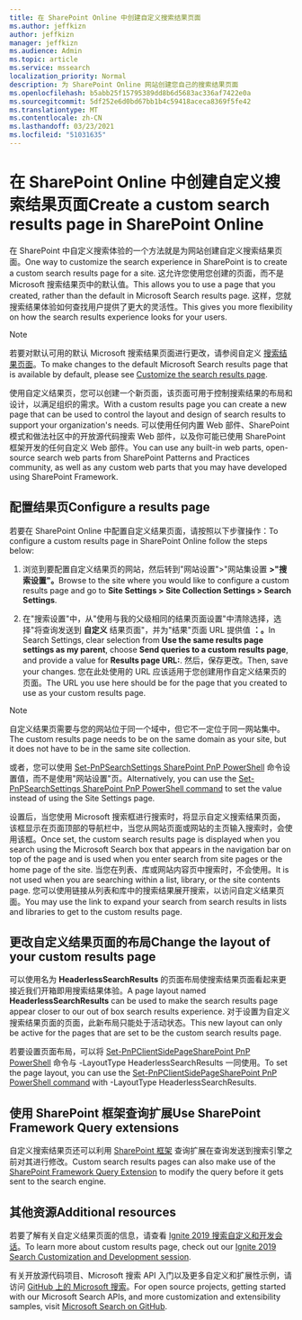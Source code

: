 ```yaml
---
title: 在 SharePoint Online 中创建自定义搜索结果页面
ms.author: jeffkizn
author: jeffkizn
manager: jeffkizn
ms.audience: Admin
ms.topic: article
ms.service: mssearch
localization_priority: Normal
description: 为 SharePoint Online 网站创建您自己的搜索结果页面
ms.openlocfilehash: b5abb25f15795389dd8b6d5683ac336af7422e0a
ms.sourcegitcommit: 5df252e6d0bd67bb1b4c59418aceca8369f5fe42
ms.translationtype: MT
ms.contentlocale: zh-CN
ms.lasthandoff: 03/23/2021
ms.locfileid: "51031635"
---
```

# <a name="create-a-custom-search-results-page-in-sharepoint-online"></a><span data-ttu-id="a84af-103">在 SharePoint Online 中创建自定义搜索结果页面</span><span class="sxs-lookup"><span data-stu-id="a84af-103">Create a custom search results page in SharePoint Online</span></span>

<span data-ttu-id="a84af-104">在 SharePoint 中自定义搜索体验的一个方法就是为网站创建自定义搜索结果页面。</span><span class="sxs-lookup"><span data-stu-id="a84af-104">One way to customize the search experience in SharePoint is to create a custom search results page for a site.</span></span> <span data-ttu-id="a84af-105">这允许您使用您创建的页面，而不是 Microsoft 搜索结果页中的默认值。</span><span class="sxs-lookup"><span data-stu-id="a84af-105">This allows you to use a page that you created, rather than the default in Microsoft Search results page.</span></span> <span data-ttu-id="a84af-106">这样，您就搜索结果体验如何查找用户提供了更大的灵活性。</span><span class="sxs-lookup"><span data-stu-id="a84af-106">This gives you more flexibility on how the search results experience looks for your users.</span></span>

>[!NOTE]
> <span data-ttu-id="a84af-107">若要对默认可用的默认 Microsoft 搜索结果页面进行更改，请参阅自定义 [搜索结果页面](customize-search-page.md)。</span><span class="sxs-lookup"><span data-stu-id="a84af-107">To make changes to the default Microsoft Search results page that is available by default, please see [Customize the search results page](customize-search-page.md).</span></span>

<span data-ttu-id="a84af-108">使用自定义结果页，您可以创建一个新页面，该页面可用于控制搜索结果的布局和设计，以满足组织的需求。</span><span class="sxs-lookup"><span data-stu-id="a84af-108">With a custom results page you can create a new page that can be used to control the layout and design of search results to support your organization's needs.</span></span> <span data-ttu-id="a84af-109">可以使用任何内置 Web 部件、SharePoint 模式和做法社区中的开放源代码搜索 Web 部件，以及你可能已使用 SharePoint 框架开发的任何自定义 Web 部件。</span><span class="sxs-lookup"><span data-stu-id="a84af-109">You can use any built-in web parts, open-source search web parts from SharePoint Patterns and Practices community, as well as any custom web parts that you may have developed using SharePoint Framework.</span></span>

## <a name="configure-a-results-page"></a><span data-ttu-id="a84af-110">配置结果页</span><span class="sxs-lookup"><span data-stu-id="a84af-110">Configure a results page</span></span>

<span data-ttu-id="a84af-111">若要在 SharePoint Online 中配置自定义结果页面，请按照以下步骤操作：</span><span class="sxs-lookup"><span data-stu-id="a84af-111">To configure a custom results page in SharePoint Online follow the steps below:</span></span>

1. <span data-ttu-id="a84af-112">浏览到要配置自定义结果页的网站，然后转到"网站设置">"网站集设置 **>"搜索设置"。**</span><span class="sxs-lookup"><span data-stu-id="a84af-112">Browse to the site where you would like to configure a custom results page and go to **Site Settings > Site Collection Settings > Search Settings**.</span></span>

2. <span data-ttu-id="a84af-113">在"搜索设置"中，从"使用与我的父级相同的结果页面设置"中清除选择，选择"将查询发送到 **自定义** 结果页面"，并为"结果"页面 URL 提供值 **：。**</span><span class="sxs-lookup"><span data-stu-id="a84af-113">In Search Settings, clear selection from **Use the same results page settings as my parent**, choose **Send queries to a custom results page**, and provide a value for **Results page URL:**.</span></span> <span data-ttu-id="a84af-114">然后，保存更改。</span><span class="sxs-lookup"><span data-stu-id="a84af-114">Then, save your changes.</span></span> <span data-ttu-id="a84af-115">您在此处使用的 URL 应该适用于您创建用作自定义结果页的页面。</span><span class="sxs-lookup"><span data-stu-id="a84af-115">The URL you use here should be for the page that you created to use as your custom results page.</span></span>

>[!NOTE]
> <span data-ttu-id="a84af-116">自定义结果页需要与您的网站位于同一个域中，但它不一定位于同一网站集中。</span><span class="sxs-lookup"><span data-stu-id="a84af-116">The custom results page needs to be on the same domain as your site, but it does not have to be in the same site collection.</span></span>  

<span data-ttu-id="a84af-117">或者，您可以使用 [Set-PnPSearchSettings SharePoint PnP PowerShell](/powershell/module/sharepoint-pnp/set-pnpsearchsettings?view=sharepoint-ps) 命令设置值，而不是使用"网站设置"页。</span><span class="sxs-lookup"><span data-stu-id="a84af-117">Alternatively, you can use the [Set-PnPSearchSettings SharePoint PnP PowerShell command](/powershell/module/sharepoint-pnp/set-pnpsearchsettings?view=sharepoint-ps) to set the value instead of using the Site Settings page.</span></span>

<span data-ttu-id="a84af-118">设置后，当您使用 Microsoft 搜索框进行搜索时，将显示自定义搜索结果页面，该框显示在页面顶部的导航栏中，当您从网站页面或网站的主页输入搜索时，会使用该框。</span><span class="sxs-lookup"><span data-stu-id="a84af-118">Once set, the custom search results page is displayed when you search using the Microsoft Search box that appears in the navigation bar on top of the page and is used when you enter search from site pages or the home page of the site.</span></span> <span data-ttu-id="a84af-119">当您在列表、库或网站内容页中搜索时，不会使用。</span><span class="sxs-lookup"><span data-stu-id="a84af-119">It is not used when you are searching within a list, library, or the site contents page.</span></span> <span data-ttu-id="a84af-120">您可以使用链接从列表和库中的搜索结果展开搜索，以访问自定义结果页面。</span><span class="sxs-lookup"><span data-stu-id="a84af-120">You may use the link to expand your search from search results in lists and libraries to get to the custom results page.</span></span>

## <a name="change-the-layout-of-your-custom-results-page"></a><span data-ttu-id="a84af-121">更改自定义结果页面的布局</span><span class="sxs-lookup"><span data-stu-id="a84af-121">Change the layout of your custom results page</span></span>

<span data-ttu-id="a84af-122">可以使用名为 **HeaderlessSearchResults** 的页面布局使搜索结果页面看起来更接近我们开箱即用搜索结果体验。</span><span class="sxs-lookup"><span data-stu-id="a84af-122">A page layout named **HeaderlessSearchResults** can be used to make the search results page appear closer to our out of box search results experience.</span></span> <span data-ttu-id="a84af-123">对于设置为自定义搜索结果页面的页面，此新布局只能处于活动状态。</span><span class="sxs-lookup"><span data-stu-id="a84af-123">This new layout can only be active for the pages that are set to be the custom search results page.</span></span>

<span data-ttu-id="a84af-124">若要设置页面布局，可以将 [Set-PnPClientSidePageSharePoint PnP PowerShell](/powershell/module/sharepoint-pnp/set-pnpclientsidepage?view=sharepoint-ps) 命令与 -LayoutType HeaderlessSearchResults 一同使用。</span><span class="sxs-lookup"><span data-stu-id="a84af-124">To set the page layout, you can use the [Set-PnPClientSidePageSharePoint PnP PowerShell command](/powershell/module/sharepoint-pnp/set-pnpclientsidepage?view=sharepoint-ps) with -LayoutType HeaderlessSearchResults.</span></span>

## <a name="use-sharepoint-framework-query-extensions"></a><span data-ttu-id="a84af-125">使用 SharePoint 框架查询扩展</span><span class="sxs-lookup"><span data-stu-id="a84af-125">Use SharePoint Framework Query extensions</span></span>

<span data-ttu-id="a84af-126">自定义搜索结果页还可以利用 [SharePoint 框架](/sharepoint/dev/spfx/building-search-extensions) 查询扩展在查询发送到搜索引擎之前对其进行修改。</span><span class="sxs-lookup"><span data-stu-id="a84af-126">Custom search results pages can also make use of the [SharePoint Framework Query Extension](/sharepoint/dev/spfx/building-search-extensions) to modify the query before it gets sent to the search engine.</span></span>

## <a name="additional-resources"></a><span data-ttu-id="a84af-127">其他资源</span><span class="sxs-lookup"><span data-stu-id="a84af-127">Additional resources</span></span>

<span data-ttu-id="a84af-128">若要了解有关自定义结果页面的信息，请查看 [Ignite 2019 搜索自定义和开发会话](https://myignite.techcommunity.microsoft.com/sessions/85238?source=sessions)。</span><span class="sxs-lookup"><span data-stu-id="a84af-128">To learn more about custom results page, check out our [Ignite 2019 Search Customization and Development session](https://myignite.techcommunity.microsoft.com/sessions/85238?source=sessions).</span></span>

<span data-ttu-id="a84af-129">有关开放源代码项目、Microsoft 搜索 API 入门以及更多自定义和扩展性示例，请访问 [GitHub 上的 Microsoft 搜索](https://github.com/microsoft-search)。</span><span class="sxs-lookup"><span data-stu-id="a84af-129">For open source projects, getting started with our Microsoft Search APIs, and more customization and extensibility samples, visit [Microsoft Search on GitHub](https://github.com/microsoft-search).</span></span>